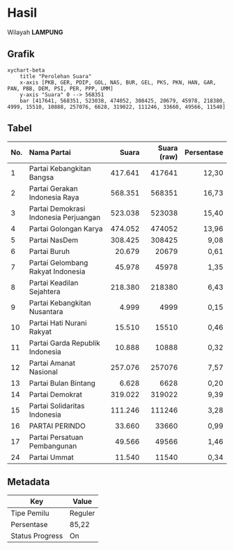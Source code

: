 # Hasil

Wilayah **LAMPUNG**

## Grafik

```mermaid
xychart-beta
    title "Perolehan Suara"
    x-axis [PKB, GER, PDIP, GOL, NAS, BUR, GEL, PKS, PKN, HAN, GAR, PAN, PBB, DEM, PSI, PER, PPP, UMM]
    y-axis "Suara" 0 --> 568351
    bar [417641, 568351, 523038, 474052, 308425, 20679, 45978, 218380, 4999, 15510, 10888, 257076, 6628, 319022, 111246, 33660, 49566, 11540]
```

## Tabel

| No. | Nama Partai                           | Suara   | Suara (raw) | Persentase |
|:--- |:------------------------------------- | -------:| -----------:| ----------:|
| 1   | Partai Kebangkitan Bangsa             | 417.641 | 417641      | 12,30      |
| 2   | Partai Gerakan Indonesia Raya         | 568.351 | 568351      | 16,73      |
| 3   | Partai Demokrasi Indonesia Perjuangan | 523.038 | 523038      | 15,40      |
| 4   | Partai Golongan Karya                 | 474.052 | 474052      | 13,96      |
| 5   | Partai NasDem                         | 308.425 | 308425      | 9,08       |
| 6   | Partai Buruh                          | 20.679  | 20679       | 0,61       |
| 7   | Partai Gelombang Rakyat Indonesia     | 45.978  | 45978       | 1,35       |
| 8   | Partai Keadilan Sejahtera             | 218.380 | 218380      | 6,43       |
| 9   | Partai Kebangkitan Nusantara          | 4.999   | 4999        | 0,15       |
| 10  | Partai Hati Nurani Rakyat             | 15.510  | 15510       | 0,46       |
| 11  | Partai Garda Republik Indonesia       | 10.888  | 10888       | 0,32       |
| 12  | Partai Amanat Nasional                | 257.076 | 257076      | 7,57       |
| 13  | Partai Bulan Bintang                  | 6.628   | 6628        | 0,20       |
| 14  | Partai Demokrat                       | 319.022 | 319022      | 9,39       |
| 15  | Partai Solidaritas Indonesia          | 111.246 | 111246      | 3,28       |
| 16  | PARTAI PERINDO                        | 33.660  | 33660       | 0,99       |
| 17  | Partai Persatuan Pembangunan          | 49.566  | 49566       | 1,46       |
| 24  | Partai Ummat                          | 11.540  | 11540       | 0,34       |


## Metadata

| Key             | Value   |
| --------------- | ------- |
| Tipe Pemilu     | Reguler |
| Persentase      | 85,22   |
| Status Progress | On      |



